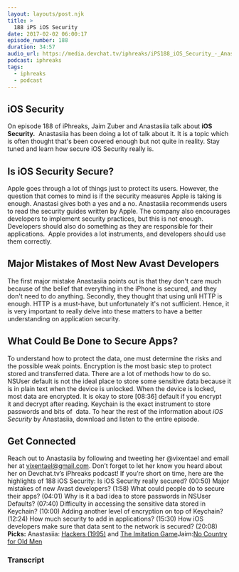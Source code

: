 ```yaml
---
layout: layouts/post.njk
title: >
  188 iPS iOS Security
date: 2017-02-02 06:00:17
episode_number: 188
duration: 34:57
audio_url: https://media.devchat.tv/iphreaks/iPS188_iOS_Security_-_Anastasii.mp3
podcast: iphreaks
tags:
  - iphreaks
  - podcast
---
```


## iOS Security

On episode 188 of iPhreaks, Jaim Zuber and Anastasiia talk about **iOS Security.** &nbsp;Anastasiia has been doing&nbsp;a lot of talk about it. It is a&nbsp;topic which is often thought that's been&nbsp;covered enough but not quite in reality. Stay tuned and learn how secure iOS Security really is.

## Is iOS Security Secure?

Apple&nbsp;goes through a lot of things just to protect its users.&nbsp;However,&nbsp;the question that comes to mind is if the security measures Apple is taking is enough. Anastasi gives both a yes and a no. Anastasiia recommends users to read the security guides written by Apple. The company also encourages developers to implement security practices, but this is not enough. Developers should also do something as they are responsible for their applications. &nbsp;Apple provides a lot instruments, and developers should use them correctly.

## Major Mistakes of Most New Avast Developers

The first major mistake Anastasiia points out is that they don't care much because of the belief that everything in the iPhone is secured, and they don't need to do anything. Secondly, they thought that using unli HTTP is enough. HTTP is a must-have, but unfortunately it's not sufficient. Hence, it is very important to really delve into these matters to have a better understanding on application security.

## What Could Be Done to Secure Apps?

To understand how to protect the data, one must determine the risks and the possible weak points. Encryption is the most basic step to protect stored and transferred&nbsp;data. There are a lot of methods how to do so. NSUser&nbsp;default is not the ideal place to store some sensitive data because it is in plain text when the device is unlocked. When the device is locked, most data are encrypted. It is okay to store [08:36] default if you encrypt it&nbsp;and decrypt after reading. Keychain is the exact instrument&nbsp;to store passwords and bits of &nbsp;data. To hear the rest of the information about _iOS Security_&nbsp;by Anastasiia, download and listen to the entire episode.

## Get Connected

Reach out to Anastasiia&nbsp;by following and tweeting her @vixentael and email her at vixentael@gmail.com. Don’t forget to let her know you heard about her on Devchat.tv’s iPhreaks&nbsp;podcast! If you’re short on time, here are the highlights of 188 iOS Security: Is iOS Security really secured? (00:50) Major mistakes of new Avast developers? (1:58) What could people do to secure their apps? (04:01) Why is it a bad idea to store passwords in NSUser Defaults? (07:40) Difficulty in&nbsp;accessing the sensitive data stored in Keychain? (10:00) Adding another level of encryption on top of Keychain? (12:24) How much security to add in applications? (15:30) How iOS developers make sure that data sent to the network&nbsp;is secured? (20:08) **Picks:** Anastasiia: [Hackers (1995)](https://www.imdb.com/title/tt0113243/) and [The Imitation Game](https://www.imdb.com/title/tt2084970/)Jaim:[No Country for Old Men](https://www.imdb.com/title/tt0477348/)

### Transcript
